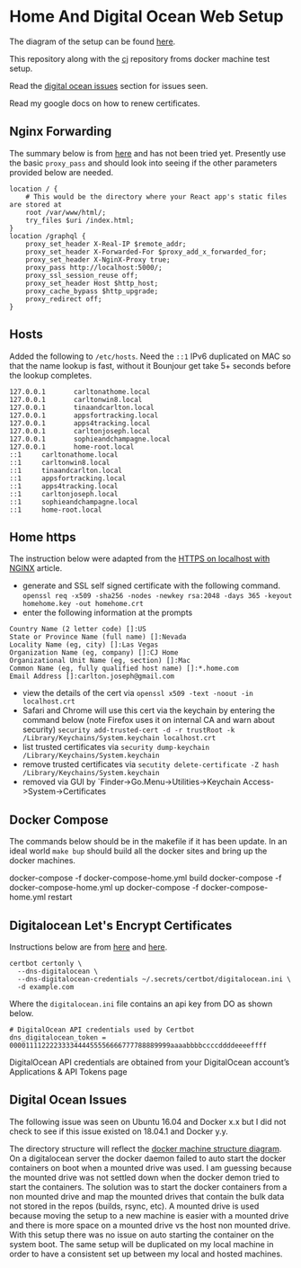 # Home And Digital Ocean Web Setup

The diagram of the setup can be found
[here](https://docs.google.com/drawings/d/13VyCrZbnPymv7wfnjO2jlD06-W2CV74MiILdoC--vvk/edit?usp=sharing).

This repository along with the
[cj](https://github.com/carltonj2000/cj)
repository froms docker machine test setup.

Read the [digital ocean issues](#-Digital-Ocean-Issues) section for issues seen.

Read my google docs on how to renew certificates.

## Nginx Forwarding

The summary below is from
[here](https://www.digitalocean.com/community/questions/configure-nginx-for-nodejs-backend-and-react-frontend-app)
and has not been tried yet. Presently use the basic `proxy_pass` and should
look into seeing if the other parameters provided below are needed.

```
location / {
    # This would be the directory where your React app's static files are stored at
    root /var/www/html/;
    try_files $uri /index.html;
}
location /graphql {
    proxy_set_header X-Real-IP $remote_addr;
    proxy_set_header X-Forwarded-For $proxy_add_x_forwarded_for;
    proxy_set_header X-NginX-Proxy true;
    proxy_pass http://localhost:5000/;
    proxy_ssl_session_reuse off;
    proxy_set_header Host $http_host;
    proxy_cache_bypass $http_upgrade;
    proxy_redirect off;
}
```

## Hosts

Added the following to `/etc/hosts`. Need the `::1` IPv6 duplicated on MAC
so that the name lookup is fast, without it Bounjour get take 5+ seconds
before the lookup completes.

```
127.0.0.1       carltonathome.local
127.0.0.1       carltonwin8.local
127.0.0.1       tinaandcarlton.local
127.0.0.1       appsfortracking.local
127.0.0.1       apps4tracking.local
127.0.0.1       carltonjoseph.local
127.0.0.1       sophieandchampagne.local
127.0.0.1       home-root.local
::1     carltonathome.local
::1     carltonwin8.local
::1     tinaandcarlton.local
::1     appsfortracking.local
::1     apps4tracking.local
::1     carltonjoseph.local
::1     sophieandchampagne.local
::1     home-root.local
```

## Home https

The instruction below were adapted from the
[HTTPS on localhost with NGINX](https://imagineer.in/blog/https-on-localhost-with-nginx/)
article.

- generate and SSL self signed certificate with the following command.
  `openssl req -x509 -sha256 -nodes -newkey rsa:2048 -days 365 -keyout homehome.key -out homehome.crt`
- enter the following information at the prompts

```
Country Name (2 letter code) []:US
State or Province Name (full name) []:Nevada
Locality Name (eg, city) []:Las Vegas
Organization Name (eg, company) []:CJ Home
Organizational Unit Name (eg, section) []:Mac
Common Name (eg, fully qualified host name) []:*.home.com
Email Address []:carlton.joseph@gmail.com
```

- view the details of the cert via
  `openssl x509 -text -noout -in localhost.crt`
- Safari and Chrome will use this cert via the keychain by entering the command
  below (note Firefox uses it on internal CA and warn about security)
  `security add-trusted-cert -d -r trustRoot -k /Library/Keychains/System.keychain localhost.crt`
- list trusted certificates via
  `security dump-keychain /Library/Keychains/System.keychain`
- remove trusted certificates via
  `secutity delete-certificate -Z hash /Library/Keychains/System.keychain`
- removed via GUI by `Finder->Go.Menu->Utilities->Keychain Access->System->Certificates

## Docker Compose

The commands below should be in the makefile if it has been update.
In an ideal world `make bup` should build all the docker sites and bring up
the docker machines.

docker-compose -f docker-compose-home.yml build
docker-compose -f docker-compose-home.yml up
docker-compose -f docker-compose-home.yml restart <machine>

## Digitalocean Let's Encrypt Certificates

Instructions below are from
[here]()
and
[here](https://certbot-dns-digitalocean.readthedocs.io/en/stable/).

```
certbot certonly \
  --dns-digitalocean \
  --dns-digitalocean-credentials ~/.secrets/certbot/digitalocean.ini \
  -d example.com
```

Where the `digitalocean.ini` file contains an api key from DO as shown below.

```
# DigitalOcean API credentials used by Certbot
dns_digitalocean_token = 0000111122223333444455556666777788889999aaaabbbbccccddddeeeeffff
```

DigitalOcean API credentials are obtained from your DigitalOcean account’s
Applications & API Tokens page

## Digital Ocean Issues

The following issue was seen on Ubuntu 16.04 and Docker x.x but I did not
check to see if this issue existed on 18.04.1 and Docker y.y.

The directory structure will reflect the
[docker machine structure diagram](https://docs.google.com/drawings/d/13VyCrZbnPymv7wfnjO2jlD06-W2CV74MiILdoC--vvk/edit?usp=sharing).
On a digitalocean server the docker daemon failed to auto start the docker
containers on boot when a mounted drive was used. I am guessing because the
mounted drive was not settled down when the docker demon tried to start the
containers. The solution was to start the docker containers from a non mounted
drive and map the mounted drives that contain the bulk data not stored in the
repos (builds, rsync, etc). A mounted drive is used because moving the setup to
a new machine is easier with a mounted drive and there is more space on a
mounted drive vs the host non mounted drive. With this setup there was no issue
on auto starting the container on the system boot. The same setup will be
duplicated on my local machine in order to have a consistent set up between my
local and hosted machines.
